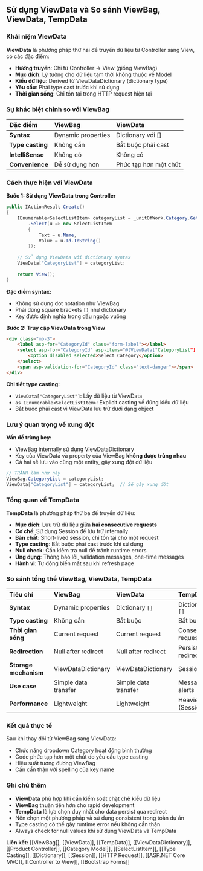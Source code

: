 ## Sử dụng ViewData và So sánh ViewBag, ViewData, TempData

### Khái niệm ViewData

**ViewData** là phương pháp thứ hai để truyền dữ liệu từ Controller sang View, có các đặc điểm:

- **Hướng truyền**: Chỉ từ Controller → View (giống ViewBag)
- **Mục đích**: Lý tưởng cho dữ liệu tạm thời không thuộc về Model
- **Kiểu dữ liệu**: Derived từ ViewDataDictionary (dictionary type)
- **Yêu cầu**: Phải type cast trước khi sử dụng
- **Thời gian sống**: Chỉ tồn tại trong HTTP request hiện tại


### Sự khác biệt chính so với ViewBag

| Đặc điểm | ViewBag | ViewData |
| :-- | :-- | :-- |
| **Syntax** | Dynamic properties | Dictionary với [] |
| **Type casting** | Không cần | Bắt buộc phải cast |
| **IntelliSense** | Không có | Không có |
| **Convenience** | Dễ sử dụng hơn | Phức tạp hơn một chút |

### Cách thực hiện với ViewData

**Bước 1: Sử dụng ViewData trong Controller**

```csharp
public IActionResult Create()
{
    IEnumerable<SelectListItem> categoryList = _unitOfWork.Category.GetAll()
        .Select(u => new SelectListItem
        {
            Text = u.Name,
            Value = u.Id.ToString()
        });
    
    // Sử dụng ViewData với dictionary syntax
    ViewData["CategoryList"] = categoryList;
    
    return View();
}
```

**Đặc điểm syntax:**

- Không sử dụng dot notation như ViewBag
- Phải dùng square brackets `[]` như dictionary
- Key được định nghĩa trong dấu ngoặc vuông

**Bước 2: Truy cập ViewData trong View**

```html
<div class="mb-3">
    <label asp-for="CategoryId" class="form-label"></label>
    <select asp-for="CategoryId" asp-items="@(ViewData["CategoryList"] as IEnumerable<SelectListItem>)" class="form-select">
        <option disabled selected>Select Category</option>
    </select>
    <span asp-validation-for="CategoryId" class="text-danger"></span>
</div>
```

**Chi tiết type casting:**

- `ViewData["CategoryList"]`: Lấy dữ liệu từ ViewData
- `as IEnumerable<SelectListItem>`: Explicit casting về đúng kiểu dữ liệu
- Bắt buộc phải cast vì ViewData lưu trữ dưới dạng object


### Lưu ý quan trọng về xung đột

**Vấn đề trùng key:**

- ViewBag internally sử dụng ViewDataDictionary
- Key của ViewData và property của ViewBag **không được trùng nhau**
- Cả hai sẽ lưu vào cùng một entity, gây xung đột dữ liệu

```csharp
// TRÁNH làm như này
ViewBag.CategoryList = categoryList;
ViewData["CategoryList"] = categoryList;  // Sẽ gây xung đột
```


### Tổng quan về TempData

**TempData** là phương pháp thứ ba để truyền dữ liệu:

- **Mục đích**: Lưu trữ dữ liệu giữa **hai consecutive requests**
- **Cơ chế**: Sử dụng Session để lưu trữ internally
- **Bản chất**: Short-lived session, chỉ tồn tại cho một request
- **Type casting**: Bắt buộc phải cast trước khi sử dụng
- **Null check**: Cần kiểm tra null để tránh runtime errors
- **Ứng dụng**: Thông báo lỗi, validation messages, one-time messages
- **Hành vi**: Tự động biến mất sau khi refresh page


### So sánh tổng thể ViewBag, ViewData, TempData

| Tiêu chí | ViewBag | ViewData | TempData |
| :-- | :-- | :-- | :-- |
| **Syntax** | Dynamic properties | Dictionary `[]` | Dictionary `[]` |
| **Type casting** | Không cần | Bắt buộc | Bắt buộc |
| **Thời gian sống** | Current request | Current request | Consecutive requests |
| **Redirection** | Null after redirect | Null after redirect | Persist qua redirect |
| **Storage mechanism** | ViewDataDictionary | ViewDataDictionary | Session |
| **Use case** | Simple data transfer | Simple data transfer | Messages, alerts |
| **Performance** | Lightweight | Lightweight | Heavier (Session) |

### Kết quả thực tế

Sau khi thay đổi từ ViewBag sang ViewData:

- Chức năng dropdown Category hoạt động bình thường
- Code phức tạp hơn một chút do yêu cầu type casting
- Hiệu suất tương đương ViewBag
- Cần cẩn thận với spelling của key name


### Ghi chú thêm

- **ViewData** phù hợp khi cần kiểm soát chặt chẽ kiểu dữ liệu
- **ViewBag** thuận tiện hơn cho rapid development
- **TempData** là lựa chọn duy nhất cho data persist qua redirect
- Nên chọn một phương pháp và sử dụng consistent trong toàn dự án
- Type casting có thể gây runtime error nếu không cẩn thận
- Always check for null values khi sử dụng ViewData và TempData

**Liên kết:** [[ViewBag]], [[ViewData]], [[TempData]], [[ViewDataDictionary]], [[Product Controller]], [[Category Model]], [[SelectListItem]], [[Type Casting]], [[Dictionary]], [[Session]], [[HTTP Request]], [[ASP.NET Core MVC]], [[Controller to View]], [[Bootstrap Forms]]

